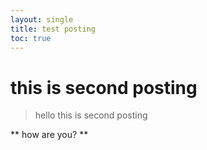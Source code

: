 ```yaml
---
layout: single
title: test posting
toc: true
---
```


# this is second posting

> hello this is second posting

** how are you? **
